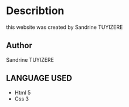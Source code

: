  # Describtion 
 this website was created by Sandrine TUYIZERE 
 
 ## Author
 Sandrine TUYIZERE
 
 ## LANGUAGE USED
 * Html 5
 * Css 3
 
